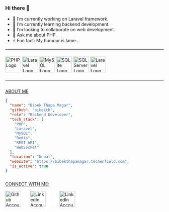 ### Hi there 👋

- 🔭 I’m currently working on Laravel framework.
- 🌱 I’m currently learning backend development.
- 👯 I’m looking to collaborate on web development.
- 💬 Ask me about PHP.
- ⚡ Fun fact: My humour is lame...

---

<!-- Image row without links or interactions -->
<p style="padding: 8px 0">
<a href="https://php.net">
  <img src="https://www.php.net/images/logos/new-php-logo.svg" alt="PHP Logo" height="50"/></a>
  <a href="https://laravel.com">
  <img src="https://upload.wikimedia.org/wikipedia/commons/thumb/9/9a/Laravel.svg/1200px-Laravel.svg.png" alt="Laravel Logo" height="50"/></a>
  <!-- <a href="https://php.net"></a>
  <img src="https://cdn-icons-png.flaticon.com/512/2164/2164832.png" alt="Laravel Logo" height="50"/> -->
  <a href="https://mysql.com/">
  <img src="https://www.ovhcloud.com/sites/default/files/styles/large_screens_1x/public/2021-09/ECX-1909_Hero_MySQL_600x400%402x-1.png" alt="MySQL Logo" height="50"/></a>
  <a href="https://sqlite.org">
  <img src="https://upload.wikimedia.org/wikipedia/commons/thumb/9/97/Sqlite-square-icon.svg/1024px-Sqlite-square-icon.svg.png" alt="SQLite Logo" height="50"/></a>
  <a href="https://microsoft.com/en-in/sql-server">
  <img src="https://img.icons8.com/?size=512&id=laYYF3dV0Iew&format=png" alt="SQL Server Logo" height="50"/></a>
  <a href="https://linux.org">
  <img src="https://cdn.freebiesupply.com/images/large/2x/linux-logo-png-transparent.png" alt="Laravel Logo" height="50"/></a>
</p>

---

<!-- Anout me -->
<p style="padding-top: 12px;"><u>ABOUT ME</u></p>

```json
{
  "name": "Bibek Thapa Magar",
  "github": "bibekth",
  "role": "Backend Developer",
  "tech_stack": [
    "PHP",
    "Laravel",
    "MySQL",
    "Redis",
    "REST API",
    "WebSocket"
  ],
  "location": "Nepal",
  "website": "https://bibekthapamagar.techenfield.com",
  "is_active": true
}
```

<p style="padding-top: 12px;"><u>CONNECT WITH ME: </u></p>
<p>
    <a href="https://github.com/bibekth/">
  <img src="https://pngimg.com/d/github_PNG65.png" alt="Github Account" style="background-color: white;"height="50"/></a> &nbsp;
    <a href="https://www.linkedin.com/in/bibekthapamagar2000/">
  <img src="https://logos-world.net/wp-content/uploads/2020/04/Linkedin-Logo.png" alt="LinkedIn Account" style="background-color: white;padding: 0 16px;" height="50"/></a> &nbsp;
    <a href="mailto:bibek.thapa0521@gmail.com">
  <img src="https://png.pngtree.com/png-clipart/20230916/original/pngtree-google-email-logo-vector-png-image_12256705.png" alt="LinkedIn Account" style="background-color: white;padding: 0 16px;" height="50"/></a> &nbsp;
</p>
